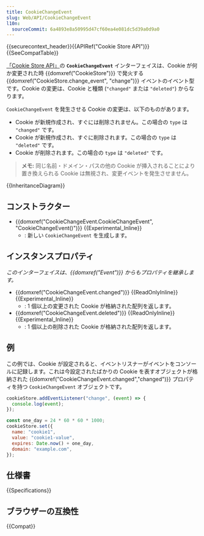 ```yaml
---
title: CookieChangeEvent
slug: Web/API/CookieChangeEvent
l10n:
  sourceCommit: 6a4893e8a50995d47cf60ea4e081dc5d39a0d9a0
---
```


{{securecontext_header}}{{APIRef("Cookie Store API")}}{{SeeCompatTable}}

[「Cookie Store API」](/ja/docs/Web/API/Cookie_Store_API)の **`CookieChangeEvent`** インターフェイスは、Cookie が何か変更された時 {{domxref("CookieStore")}} で発火する {{domxref("CookieStore.change_event", "change")}} イベントのイベント型です。Cookie の変更は、Cookie と種類 (`"changed"` または `"deleted"`) からなります。

`CookieChangeEvent` を発生させる Cookie の変更は、以下のものがあります。

- Cookie が新規作成され、すぐには削除されません。この場合の `type` は `"changed"` です。
- Cookie が新規作成され、すぐに削除されます。この場合の `type` は `"deleted"` です。
- Cookie が削除されます。この場合の `type` は `"deleted"` です。

> **メモ:** 同じ名前・ドメイン・パスの他の Cookie が挿入されることにより置き換えられる Cookie は無視され、変更イベントを発生させません。

{{InheritanceDiagram}}

## コンストラクター

- {{domxref("CookieChangeEvent.CookieChangeEvent", "CookieChangeEvent()")}} {{Experimental_Inline}}
  - : 新しい `CookieChangeEvent` を生成します。

## インスタンスプロパティ

_このインターフェイスは、{{domxref("Event")}} からもプロパティを継承します。_

- {{domxref("CookieChangeEvent.changed")}} {{ReadOnlyInline}} {{Experimental_Inline}}
  - : 1 個以上の変更された Cookie が格納された配列を返します。
- {{domxref("CookieChangeEvent.deleted")}} {{ReadOnlyInline}} {{Experimental_Inline}}
  - : 1 個以上の削除された Cookie が格納された配列を返します。

## 例

この例では、Cookie が設定されると、イベントリスナーがイベントをコンソールに記録します。これは今設定されたばかりの Cookie を表すオブジェクトが格納された {{domxref("CookieChangeEvent.changed","changed")}} プロパティを持つ `CookieChangeEvent` オブジェクトです。

```js
cookieStore.addEventListener("change", (event) => {
  console.log(event);
});

const one_day = 24 * 60 * 60 * 1000;
cookieStore.set({
  name: "cookie1",
  value: "cookie1-value",
  expires: Date.now() + one_day,
  domain: "example.com",
});
```

## 仕様書

{{Specifications}}

## ブラウザーの互換性

{{Compat}}
